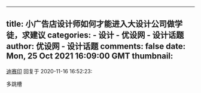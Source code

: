 
---
title: 小广告店设计师如何才能进入大设计公司做学徒，求建议
categories: 
    - 设计
    - 优设网 - 设计话题
author: 优设网 - 设计话题
comments: false
date: Mon, 25 Oct 2021 16:09:00 GMT
thumbnail: 
---

<div>   
<div><a href="https://www.uisdc.com/u/213065">迪赛印</a> 回复于 2020-11-16 16:52:23: <p>多跳槽</p></div>  
</div>
            